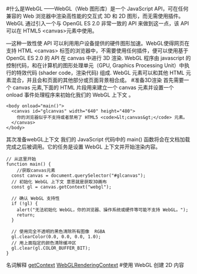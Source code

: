 <!--
 * @Autor: zt
 * @Description: 
 * @Date: 2022-10-01 12:29:16
-->
#什么是WebGL
——WebGL（Web 图形库）是一个 JavaScript API，可在任何兼容的 Web 浏览器中渲染高性能的交互式 3D 和 2D 图形，而无需使用插件。WebGL 通过引入一个与 OpenGL ES 2.0 非常一致的 API 来做到这一点，该 API 可以在 HTML5 &#60;canvas&#62;元素中使用。 

—这种一致性使 API 可以利用用户设备提供的硬件图形加速。WebGL使得网页在支持 HTML &#60;canvas&#62; 标签的浏览器中，不需要使用任何插件，便可以使用基于 OpenGL ES 2.0 的 API 在 canvas 中进行 3D 渲染. WebGL 程序由 javascript 的控制代码，和在计算机的图形处理单元（GPU, Graphics Processing Unit）中执行的特效代码 (shader code，渲染代码) 组成. WebGL 元素可以和其他 HTML 元素混合，并且会和页面的其他部分或页面背景相合成。
#准备3D渲染
首先需要一个 canvas 元素,下面的 HTML 片段用来建立一个 canvas 元素并设置一个 onload 事件处理程序来初始化我们的 WebGL 上下文 。
````
<body onload="main()">
  <canvas id="glcanvas" width="640" height="480">
    你的浏览器似乎不支持或者禁用了 HTML5 <code>&lt;canvas&gt;</code> 元素。
  </canvas>
</body>
````
其次准备webGL上下文
我们的 JavaScript 代码中的 main() 函数将会在文档加载完成之后被调用。它的任务是设置 WebGL 上下文并开始渲染内容。
````
// 从这里开始
function main() {
    //获取canvas元素
  const canvas = document.querySelector("#glcanvas");
  // 初始化 WebGL 上下文 意思就是获取3D画布
  const gl = canvas.getContext("webgl");

  // 确认 WebGL 支持性
  if (!gl) {
    alert("无法初始化 WebGL，你的浏览器、操作系统或硬件等可能不支持 WebGL。");
    return;
  }

  // 使用完全不透明的黑色清除所有图像  RGBA
  gl.clearColor(0.0, 0.0, 0.0, 1.0);
  // 用上面指定的颜色清除缓冲区
  gl.clear(gl.COLOR_BUFFER_BIT);
}
````
名词解释
[getContext](https://developer.mozilla.org/zh-CN/docs/Web/API/HTMLCanvasElement/getContext)
[WebGLRenderingContext](https://developer.mozilla.org/zh-CN/docs/Web/API/WebGLRenderingContext)
#使用 WebGL 创建 2D 内容
